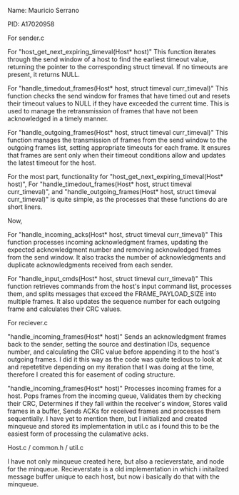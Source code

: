 Name: Mauricio Serrano

PID: A17020958

For sender.c

For "host_get_next_expiring_timeval(Host* host)"
This function iterates through the send window of a host to find the earliest timeout value, returning the pointer to the corresponding struct timeval. If no timeouts are present, it returns NULL.

For "handle_timedout_frames(Host* host, struct timeval curr_timeval)"
This function checks the send window for frames that have timed out and resets their timeout values to NULL if they have exceeded the current time. This is used to manage the retransmission of frames that have not been acknowledged in a timely manner.

For "handle_outgoing_frames(Host* host, struct timeval curr_timeval)"
This function manages the transmission of frames from the send window to the outgoing frames list, setting appropriate timeouts for each frame. It ensures that frames are sent only when their timeout conditions allow and updates the latest timeout for the host.

For the most part, functionality for "host_get_next_expiring_timeval(Host* host)", For "handle_timedout_frames(Host* host, struct timeval curr_timeval)", and "handle_outgoing_frames(Host* host, struct timeval curr_timeval)" is quite simple, as the processes that these functions do are short liners.


Now, 

For "handle_incoming_acks(Host* host, struct timeval curr_timeval)"
This function processes incoming acknowledgment frames, updating the expected acknowledgment number and removing acknowledged frames from the send window. It also tracks the number of acknowledgments and duplicate acknowledgments received from each sender.

For "handle_input_cmds(Host* host, struct timeval curr_timeval)"
This function retrieves commands from the host's input command list, processes them, and splits messages that exceed the FRAME_PAYLOAD_SIZE into multiple frames. It also updates the sequence number for each outgoing frame and calculates their CRC values.


For reciever.c

"handle_incoming_frames(Host* host)"
Sends an acknowledgment frames back to the sender, setting the source and destination IDs, sequence number, and calculating the CRC value before appending it to the host's outgoing frames. I did it this way as the code was quite tedious to look at and repetetitve depending on my iteration that I was doing at the time, therefore I created this for easement of coding structure.

"handle_incoming_frames(Host* host)"
Processes incoming frames for a host. Pops frames from the incoming queue, Validates them by checking their CRC, Determines if they fall within the receiver's window, Stores valid frames in a buffer, Sends ACKs for received frames and processes them sequentially. I have yet to mention them, but I initialized and created minqueue and stored its implementation in util.c as i found this to be the easiest form of processing the culamative acks.

Host.c / common.h / util.c

I have not only minqueue created here, but also a recieverstate, and node for the minqueue. Recieverstate is a old implementation in which i initailzed message buffer unique to each host, but now i basically do that with the minqueue.
